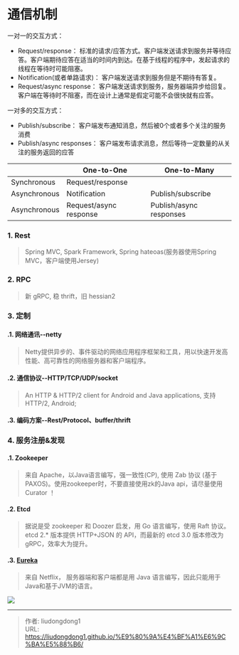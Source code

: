 # 通信机制

一对一的交互方式：

- Request/response： 标准的请求/应答方式。客户端发送请求到服务并等待应答。客户端期待应答在适当的时间内到达。在基于线程的程序中，发起请求的线程在等待时可能阻塞。
- Notification(或者单路请求)： 客户端发送请求到服务但是不期待有答复。
- Request/async response： 客户端发送请求到服务，服务器端异步给回复。客户端在等待时不阻塞，而在设计上通常是假定可能不会很快就有应答。

一对多的交互方式：

- Publish/subscribe： 客户端发布通知消息，然后被0个或者多个关注的服务消费
- Publish/async responses： 客户端发布请求消息，然后等待一定数量的从关注的服务返回的应答

|              | One-to-One             | One-to-Many             |
| ------------ | ---------------------- | ----------------------- |
| Synchronous  | Request/response       |                         |
| Asynchronous | Notification           | Publish/subscribe       |
| Asynchronous | Request/async response | Publish/async responses |

### 1. Rest
>Spring MVC, Spark Framework, Spring hateoas(服务器使用Spring MVC，客户端使用Jersey)

### 2. RPC
>新 gRPC, 稳 thrift，旧 hessian2

### 3. 定制

#### .1.  网络通讯--netty
>Netty提供异步的、事件驱动的网络应用程序框架和工具，用以快速开发高性能、高可靠性的网络服务器和客户端程序。

#### .2. 通信协议--HTTP/TCP/UDP/socket
>An HTTP & HTTP/2 client for Android and Java applications, 支持HTTP/2, Android;
#### .3. 编码方案--Rest/Protocol、buffer/thrift

### 4. 服务注册&发现

#### .1. Zookeeper
>来自 Apache，以Java语言编写，强一致性(CP), 使用 Zab 协议 (基于PAXOS)。使用zookeeper时，不要直接使用zk的Java api，请尽量使用 Curator ！
#### .2. Etcd

>据说是受 zookeeper 和 Doozer 启发，用 Go 语言编写，使用 Raft 协议。etcd 2.* 版本提供 HTTP+JSON 的 API，而最新的 etcd 3.0 版本修改为 gRPC，效率大为提升。

#### .3. [Eureka](https://github.com/Netflix/eureka)

> 来自 Netflix， 服务器端和客户端都是用 Java 语言编写，因此只能用于Java和基于JVM的语言。

![](https://gitee.com/github-25970295/blogpictureV2/raw/master/implementation_list.png)



---

> 作者: liudongdong1  
> URL: https://liudongdong1.github.io/%E9%80%9A%E4%BF%A1%E6%9C%BA%E5%88%B6/  

